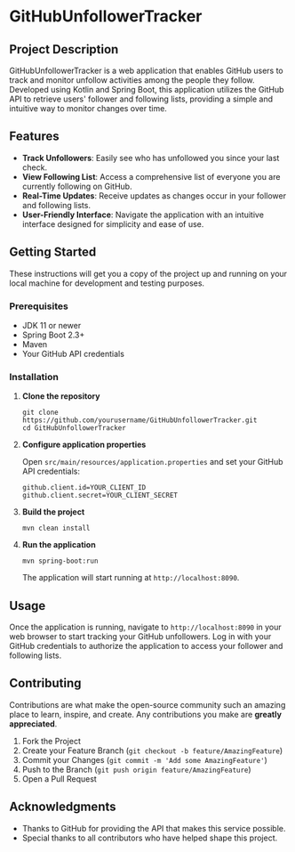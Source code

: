 # GitHubUnfollowerTracker

## Project Description

GitHubUnfollowerTracker is a web application that enables GitHub users to track and monitor unfollow activities among the people they follow. Developed using Kotlin and Spring Boot, this application utilizes the GitHub API to retrieve users' follower and following lists, providing a simple and intuitive way to monitor changes over time.

## Features

- **Track Unfollowers**: Easily see who has unfollowed you since your last check.
- **View Following List**: Access a comprehensive list of everyone you are currently following on GitHub.
- **Real-Time Updates**: Receive updates as changes occur in your follower and following lists.
- **User-Friendly Interface**: Navigate the application with an intuitive interface designed for simplicity and ease of use.

## Getting Started

These instructions will get you a copy of the project up and running on your local machine for development and testing purposes.

### Prerequisites

- JDK 11 or newer
- Spring Boot 2.3+
- Maven
- Your GitHub API credentials

### Installation

1. **Clone the repository**

   ```
   git clone https://github.com/yourusername/GitHubUnfollowerTracker.git
   cd GitHubUnfollowerTracker
   ```

2. **Configure application properties**

   Open `src/main/resources/application.properties` and set your GitHub API credentials:

   ```
   github.client.id=YOUR_CLIENT_ID
   github.client.secret=YOUR_CLIENT_SECRET
   ```

3. **Build the project**

   ```
   mvn clean install
   ```

4. **Run the application**

   ```
   mvn spring-boot:run
   ```

   The application will start running at `http://localhost:8090`.

## Usage

Once the application is running, navigate to `http://localhost:8090` in your web browser to start tracking your GitHub unfollowers. Log in with your GitHub credentials to authorize the application to access your follower and following lists.

## Contributing

Contributions are what make the open-source community such an amazing place to learn, inspire, and create. Any contributions you make are **greatly appreciated**.

1. Fork the Project
2. Create your Feature Branch (`git checkout -b feature/AmazingFeature`)
3. Commit your Changes (`git commit -m 'Add some AmazingFeature'`)
4. Push to the Branch (`git push origin feature/AmazingFeature`)
5. Open a Pull Request

## Acknowledgments

- Thanks to GitHub for providing the API that makes this service possible.
- Special thanks to all contributors who have helped shape this project.
